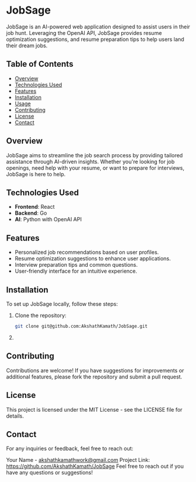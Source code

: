 # JobSage

JobSage is an AI-powered web application designed to assist users in their job hunt. Leveraging the OpenAI API, JobSage provides resume optimization suggestions, and resume preparation tips to help users land their dream jobs.

## Table of Contents

- [Overview](#overview)
- [Technologies Used](#technologies-used)
- [Features](#features)
- [Installation](#installation)
- [Usage](#usage)
- [Contributing](#contributing)
- [License](#license)
- [Contact](#contact)

## Overview

JobSage aims to streamline the job search process by providing tailored assistance through AI-driven insights. Whether you're looking for job openings, need help with your resume, or want to prepare for interviews, JobSage is here to help.

## Technologies Used

- **Frontend**: React
- **Backend**: Go
- **AI**: Python with OpenAI API

## Features

- Personalized job recommendations based on user profiles.
- Resume optimization suggestions to enhance user applications.
- Interview preparation tips and common questions.
- User-friendly interface for an intuitive experience.

## Installation

To set up JobSage locally, follow these steps:

1. Clone the repository:
   ```bash
   git clone git@github.com:AkshathKamath/JobSage.git
   ```
2.

## Contributing

Contributions are welcome! If you have suggestions for improvements or additional features, please fork the repository and submit a pull request.

## License

This project is licensed under the MIT License - see the LICENSE file for details.

## Contact

For any inquiries or feedback, feel free to reach out:

Your Name - akshathkamathwork@gmail.com
Project Link: https://github.com/AkshathKamath/JobSage
Feel free to reach out if you have any questions or suggestions!
